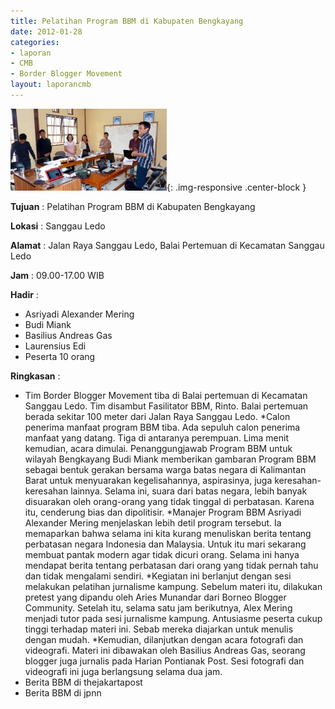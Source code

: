 ```yaml
---
title: Pelatihan Program BBM di Kabupaten Bengkayang
date: 2012-01-28
categories:
- laporan
- CMB
- Border Blogger Movement
layout: laporancmb
---
```


![250px-Januari_28_2012_Pelatihan_BBM.jpg](/_uploads/250px-Januari_28_2012_Pelatihan_BBM.jpg){: .img-responsive .center-block }

**Tujuan** :  Pelatihan Program BBM di Kabupaten Bengkayang 

**Lokasi** :  Sanggau Ledo 

**Alamat** :  Jalan Raya Sanggau Ledo, Balai Pertemuan di Kecamatan Sanggau Ledo 

**Jam** :  09.00-17.00 WIB 

**Hadir** :
* Asriyadi Alexander Mering
* Budi Miank
* Basilius Andreas Gas
* Laurensius Edi
* Peserta 10 orang 

**Ringkasan** :
* Tim Border Blogger Movement  tiba di Balai pertemuan di Kecamatan Sanggau Ledo. Tim disambut  Fasilitator BBM, Rinto. Balai pertemuan berada sekitar 100 meter dari  Jalan Raya Sanggau Ledo. 
*Calon penerima manfaat program BBM tiba. Ada sepuluh calon  penerima manfaat yang datang. Tiga di antaranya perempuan. Lima menit  kemudian, acara dimulai. Penanggungjawab Program BBM untuk wilayah  Bengkayang Budi Miank  memberikan gambaran Program BBM sebagai bentuk gerakan bersama warga  batas negara di Kalimantan Barat untuk menyuarakan kegelisahannya,  aspirasinya, juga keresahan-keresahan lainnya. Selama ini, suara dari  batas negara, lebih banyak disuarakan oleh orang-orang yang tidak  tinggal di perbatasan. Karena itu, cenderung bias dan dipolitisir. 
*Manajer Program BBM Asriyadi Alexander Mering  menjelaskan lebih detil program tersebut. Ia memaparkan bahwa selama  ini kita kurang menuliskan berita tentang perbatasan negara Indonesia  dan Malaysia. Untuk itu mari sekarang membuat pantak modern agar tidak  dicuri orang. Selama ini hanya mendapat berita tentang perbatasan dari  orang yang tidak pernah tahu dan tidak mengalami sendiri. 
*Kegiatan ini berlanjut dengan sesi melakukan pelatihan  jurnalisme kampung. Sebelum materi itu, dilakukan pretest yang dipandu  oleh Aries Munandar dari Borneo Blogger Community. Setelah itu, selama  satu jam berikutnya, Alex Mering menjadi tutor pada sesi jurnalisme  kampung. Antusiasme peserta cukup tinggi terhadap materi ini. Sebab  mereka diajarkan untuk menulis dengan mudah. 
*Kemudian, dilanjutkan dengan acara fotografi dan videografi. Materi  ini dibawakan oleh Basilius Andreas Gas, seorang blogger juga jurnalis  pada Harian Pontianak Post. Sesi fotografi dan videografi ini juga  berlangsung selama dua jam.
* Berita BBM di thejakartapost 
* Berita BBM di jpnn
